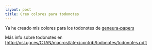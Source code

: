 ```yaml
---
layout: post
title: Creo colores para todonotes
---
```

Ya he creado mis colores para los todonotes de [geneura-papers](https://github.com/geneura-papers)

Más info sobre todonotes en [http://osl.ugr.es/CTAN/macros/latex/contrib/todonotes/todonotes.pdf]
